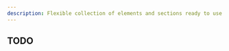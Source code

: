 ```yaml
---
description: Flexible collection of elements and sections ready to use in your app
---
```


## TODO
